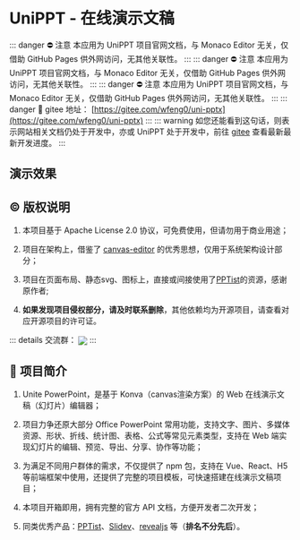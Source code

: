 # UniPPT - 在线演示文稿

<backTop />


::: danger ⛔ 注意
本应用为 UniPPT 项目官网文档，与 Monaco Editor 无关，仅借助 GitHub Pages 供外网访问，无其他关联性。
:::
::: danger ⛔ 注意
本应用为 UniPPT 项目官网文档，与 Monaco Editor 无关，仅借助 GitHub Pages 供外网访问，无其他关联性。
:::
::: danger ⛔ 注意
本应用为 UniPPT 项目官网文档，与 Monaco Editor 无关，仅借助 GitHub Pages 供外网访问，无其他关联性。
:::
::: danger 🔗 gitee 地址： [https://gitee.com/wfeng0/uni-pptx](https://gitee.com/wfeng0/uni-pptx)
:::
::: warning 如您还能看到这句话，则表示网站相关文档仍处于开发中，亦或 UniPPT 处于开发中，前往 [gitee](https://gitee.com/wfeng0/uni-pptx) 查看最新最新开发进度。
:::

## 演示效果


## © 版权说明

1. 本项目基于 Apache License 2.0 协议，可免费使用，但请勿用于商业用途；

2. 项目在架构上，借鉴了 [canvas-editor](https://hufe.club/canvas-editor-docs/) 的优秀思想，仅用于系统架构设计部分；

3. 项目在页面布局、静态svg、图标上，直接或间接使用了[PPTist](https://pipipi-pikachu.github.io/PPTist/)的资源，感谢原作者;

4. **如果发现项目侵权部分，请及时联系删除**，其他依赖均为开源项目，请查看对应开源项目的许可证。

::: details 交流群：
<img align='center' src="/user.png" />
:::

## 📖 项目简介

1. Unite PowerPoint，是基于 Konva（canvas渲染方案）的 Web 在线演示文稿（幻灯片）编辑器；

2. 项目力争还原大部分 Office PowerPoint 常用功能，支持文字、图片、多媒体资源、形状、折线、统计图、表格、公式等常见元素类型，支持在 Web 端实现幻灯片的编辑、预览、导出、分享、协作等功能；

3. 为满足不同用户群体的需求，不仅提供了 npm 包，支持在 Vue、React、H5 等前端框架中使用，还提供了完整的项目模板，可快速搭建在线演示文稿项目；

4. 本项目开箱即用，拥有完整的官方 API 文档，方便开发者二次开发；

5. 同类优秀产品：[PPTist](https://pipipi-pikachu.github.io/PPTist/)、[Slidev](https://sli.dev/)、[revealjs](https://revealjs.com/) 等（**排名不分先后**）。